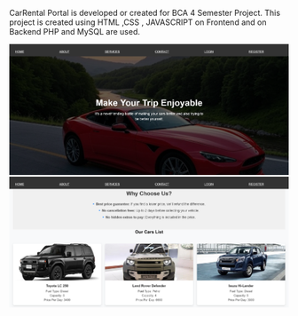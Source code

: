 CarRental Portal is developed or created for BCA 4 Semester Project. This project is created using HTML ,CSS , JAVASCRIPT on Frontend and on Backend PHP and MySQL are used.

![image alt](https://github.com/Maniesh-Neupane/CarRental-Portal/blob/master/index1.png?raw=true)
![image alt](https://github.com/Maniesh-Neupane/CarRental-Portal/blob/master/index2.png?raw=true)

